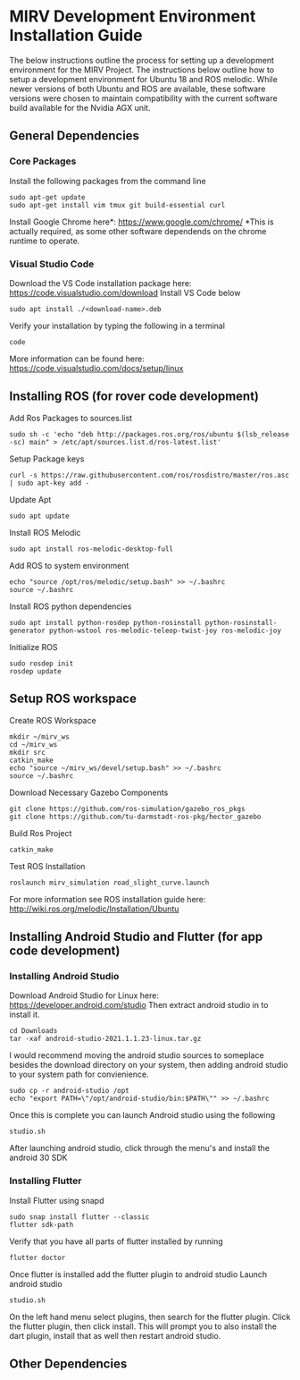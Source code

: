 # MIRV Development Environment Installation Guide

The below instructions outline the process for setting up a development environment for the MIRV Project. The instructions below outline how to setup a development environment for Ubuntu 18 and ROS melodic. While newer versions of both Ubuntu and ROS are available, these software versions were chosen to maintain compatibility with the current software build available for the Nvidia AGX unit. 

## General Dependencies 
### Core Packages
Install the following packages from the command line
```
sudo apt-get update
sudo apt-get install vim tmux git build-essential curl
```

Install Google Chrome here*: https://www.google.com/chrome/
*This is actually required, as some other software dependends on the chrome runtime to operate.
### Visual Studio Code
Download the VS Code installation package here: https://code.visualstudio.com/download
Install VS Code below
```
sudo apt install ./<download-name>.deb
```
Verify your installation by typing the following in a terminal
```
code
```

More information can be found here: https://code.visualstudio.com/docs/setup/linux
	

## Installing ROS (for rover code development)
Add Ros Packages to sources.list
```
sudo sh -c 'echo "deb http://packages.ros.org/ros/ubuntu $(lsb_release -sc) main" > /etc/apt/sources.list.d/ros-latest.list'
```
Setup Package keys
```
curl -s https://raw.githubusercontent.com/ros/rosdistro/master/ros.asc | sudo apt-key add -
```
Update Apt
```
sudo apt update
```

Install ROS Melodic
```
sudo apt install ros-melodic-desktop-full
```

Add ROS to system environment
```
echo "source /opt/ros/melodic/setup.bash" >> ~/.bashrc
source ~/.bashrc
```

Install ROS python dependencies
```
sudo apt install python-rosdep python-rosinstall python-rosinstall-generator python-wstool ros-melodic-teleop-twist-joy ros-melodic-joy
```

Initialize ROS
```
sudo rosdep init
rosdep update
```

## Setup ROS workspace

Create ROS Workspace
```
mkdir ~/mirv_ws
cd ~/mirv_ws
mkdir src 
catkin_make
echo "source ~/mirv_ws/devel/setup.bash" >> ~/.bashrc
source ~/.bashrc
```

Download Necessary Gazebo Components
```
git clone https://github.com/ros-simulation/gazebo_ros_pkgs
git clone https://github.com/tu-darmstadt-ros-pkg/hector_gazebo
```

Build Ros Project
```
catkin_make
```

Test ROS Installation
```
roslaunch mirv_simulation road_slight_curve.launch
```


For more information see ROS installation guide here: http://wiki.ros.org/melodic/Installation/Ubuntu

## Installing Android Studio and Flutter (for app code development)
### Installing Android Studio
Download Android Studio for Linux here: https://developer.android.com/studio Then extract android studio in to install it.
```
cd Downloads
tar -xaf android-studio-2021.1.1.23-linux.tar.gz
```
I would recommend moving the android studio sources to someplace besides the download directory on your system, then adding android studio to your system path for convienience.
```
sudo cp -r android-studio /opt
echo "export PATH=\"/opt/android-studio/bin:$PATH\"" >> ~/.bashrc
```

Once this is complete you can launch Android studio using the following
```
studio.sh
```
After launching android studio, click through the menu's and install the android 30 SDK


### Installing Flutter
Install Flutter using snapd
```
sudo snap install flutter --classic
flutter sdk-path
```

Verify that you have all parts of flutter installed by running
```
flutter doctor
```

Once flutter is installed add the flutter plugin to android studio
Launch android studio
```
studio.sh
```

On the left hand menu select plugins, then search for the flutter plugin. Click the flutter plugin, then click install. This will prompt you to also install the dart plugin, install that as well then restart android studio.


## Other Dependencies


